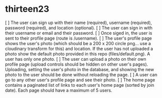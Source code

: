 # thirteen23

[ ] The user can sign up with their name (required), username (required), password (required), and location (optional).
[ ] The user can sign in with their username or email and their password.
[ ] Once siged in, the user is sent to their profile page (route is /username).
[ ] The user's profile page shows the user's photo (which should be a 200 x 200 circle png... use a cloudinary transform for this) and location. If the user has not uploaded a photo show the default photo provided in this repo (files/default.png). A user has only one photo.
[ ] The user can upload a photo on their own profile page (upload controls should be hidden on other user's pages). Uploading, setting the user's photo in the database, and showing the new photo to the user should be done without reloading the page.  [ ] A user can go to any other user's profile page and see their photo.
[ ] The home page contains a paginated list of links to each user's home page (sorted by join date). Each page should have a maximum of 5 users.
